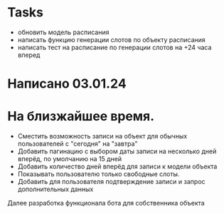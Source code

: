 # Tasks

- обновить модель расписания
- написать функцию генерации слотов по объекту расписания
- написать тест на расписание по генерации слотов на +24 часа вперед

# Написано 03.01.24
# На близжайшее время.
- Сместить возможность записи на объект для обычных пользователей с "сегодня" на "завтра"
- Добавить пагинацию с выбором даты записи на несколько дней вперёд, по умолчанию на 15 дней
- Добавить количество дней вперёд для записи к модели объекта
- Показывать пользователю только свободные слоты.
- Добавить для пользователя подтверждение записи и запрос дополнительных данных

Далее разработка функционала бота для собственника объекта
